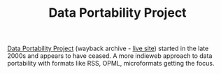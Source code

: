 ﻿---
backlinks:
- title: Affordances of digital technology
  url: /sense/Affordances/affordances-of-digital-technology.html
title: 'Data Portability Project '
---
[Data Portability Project](https://web.archive.org/web/20090723171111/http://www.dataportability.org/) (wayback archive - [live site](http://www.dataportability.org/)) started in the late 2000s and appears to have ceased. A more indieweb approach to data portability with formats like RSS, OPML, microformats getting the focus.